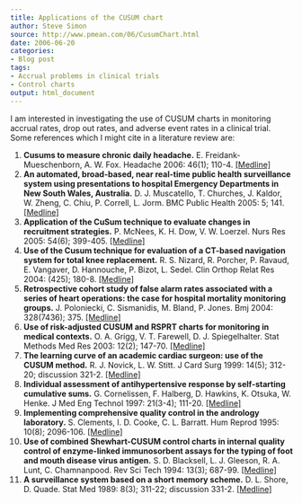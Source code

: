 ```yaml
---
title: Applications of the CUSUM chart
author: Steve Simon
source: http://www.pmean.com/06/CusumChart.html
date: 2006-06-20
categories:
- Blog post
tags:
- Accrual problems in clinical trials
- Control charts
output: html_document
---
```

I am interested in investigating the use of CUSUM charts in monitoring
accrual rates, drop out rates, and adverse event rates in a clinical
trial. Some references which I might cite in a literature review are:

1.  **Cusums to measure chronic daily headache.** E.
    Freidank-Mueschenborn, A. W. Fox. Headache 2006: 46(1); 110-4.
    [\[Medline\]](http://www.ncbi.nlm.nih.gov/entrez/query.fcgi?cmd=Retrieve&db=PubMed&list_uids=16412158&dopt=Abstract)
2.  **An automated, broad-based, near real-time public health
    surveillance system using presentations to hospital Emergency
    Departments in New South Wales, Australia.** D. J. Muscatello, T.
    Churches, J. Kaldor, W. Zheng, C. Chiu, P. Correll, L. Jorm. BMC
    Public Health 2005: 5; 141.
    [\[Medline\]](http://www.ncbi.nlm.nih.gov/entrez/query.fcgi?cmd=Retrieve&db=PubMed&list_uids=16372902&dopt=Abstract)
3.  **Application of the CuSum technique to evaluate changes in
    recruitment strategies.** P. McNees, K. H. Dow, V. W. Loerzel. Nurs
    Res 2005: 54(6); 399-405.
    [\[Medline\]](http://www.ncbi.nlm.nih.gov/entrez/query.fcgi?cmd=Retrieve&db=PubMed&list_uids=16317361&dopt=Abstract)
4.  **Use of the Cusum technique for evaluation of a CT-based navigation
    system for total knee replacement.** R. S. Nizard, R. Porcher, P.
    Ravaud, E. Vangaver, D. Hannouche, P. Bizot, L. Sedel. Clin Orthop
    Relat Res 2004: (425); 180-8.
    [\[Medline\]](http://www.ncbi.nlm.nih.gov/entrez/query.fcgi?cmd=Retrieve&db=PubMed&list_uids=15292806&dopt=Abstract)
5.  **Retrospective cohort study of false alarm rates associated with a
    series of heart operations: the case for hospital mortality
    monitoring groups.** J. Poloniecki, C. Sismanidis, M. Bland, P.
    Jones. Bmj 2004: 328(7436); 375.
    [\[Medline\]](http://www.ncbi.nlm.nih.gov/entrez/query.fcgi?cmd=Retrieve&db=PubMed&list_uids=14751918&dopt=Abstract)
6.  **Use of risk-adjusted CUSUM and RSPRT charts for monitoring in
    medical contexts.** O. A. Grigg, V. T. Farewell, D. J.
    Spiegelhalter. Stat Methods Med Res 2003: 12(2); 147-70.
    [\[Medline\]](http://www.ncbi.nlm.nih.gov/entrez/query.fcgi?cmd=Retrieve&db=PubMed&list_uids=12665208&dopt=Abstract)
7.  **The learning curve of an academic cardiac surgeon: use of the
    CUSUM method.** R. J. Novick, L. W. Stitt. J Card Surg 1999: 14(5);
    312-20; discussion 321-2.
    [\[Medline\]](http://www.ncbi.nlm.nih.gov/entrez/query.fcgi?cmd=Retrieve&db=PubMed&list_uids=10875583&dopt=Abstract)
8.  **Individual assessment of antihypertensive response by
    self-starting cumulative sums.** G. Cornelissen, F. Halberg, D.
    Hawkins, K. Otsuka, W. Henke. J Med Eng Technol 1997: 21(3-4);
    111-20.
    [\[Medline\]](http://www.ncbi.nlm.nih.gov/entrez/query.fcgi?cmd=Retrieve&db=PubMed&list_uids=9222952&dopt=Abstract)
9.  **Implementing comprehensive quality control in the andrology
    laboratory.** S. Clements, I. D. Cooke, C. L. Barratt. Hum Reprod
    1995: 10(8); 2096-106.
    [\[Medline\]](http://www.ncbi.nlm.nih.gov/entrez/query.fcgi?cmd=Retrieve&db=PubMed&list_uids=8567848&dopt=Abstract)
10. **Use of combined Shewhart-CUSUM control charts in internal quality
    control of enzyme-linked immunosorbent assays for the typing of foot
    and mouth disease virus antigen.** S. D. Blacksell, L. J.
    Gleeson, R. A. Lunt, C. Chamnanpood. Rev Sci Tech 1994: 13(3);
    687-99.
    [\[Medline\]](http://www.ncbi.nlm.nih.gov/entrez/query.fcgi?cmd=Retrieve&db=PubMed&list_uids=7949345&dopt=Abstract)
11. **A surveillance system based on a short memory scheme.** D. L.
    Shore, D. Quade. Stat Med 1989: 8(3); 311-22; discussion 331-2.
    [\[Medline\]](http://www.ncbi.nlm.nih.gov/entrez/query.fcgi?cmd=Retrieve&db=PubMed&list_uids=2711063&dopt=Abstract)
